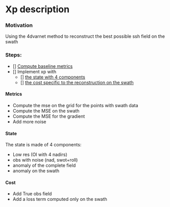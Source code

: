 # Xp description

### Motivation
Using the 4dvarnet method to reconstruct the best possible ssh field on the swath

### Steps:

- [] [ Compute baseline metrics ](#metrics)
- [] Implement xp with
	- [] [the state with 4 components](#state)
	- [] [the cost specific to the reconstruction on the swath](#cost)

#### Metrics
 * Compute the mse on the grid for the points with swath data
 * Compute the MSE on the swath
 * Compute the MSE for the gradient
 * Add more noise

#### State
The state is made of 4 components:
 * Low res (OI with 4 nadirs)
 * obs with noise (nad, swot+roll)
 * anomaly of the complete field
 * anomaly on the swath

#### Cost
 * Add True obs field
 * Add a loss term computed only on the swath
